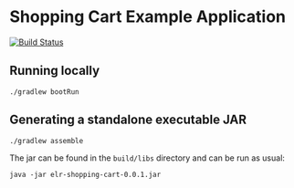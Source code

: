 # Shopping Cart Example Application
[![Build Status](https://snap-ci.com/epsilonlambda/shopping-cart/branch/master/build_image)](https://snap-ci.com/epsilonlambda/shopping-cart/branch/master)

## Running locally
```
./gradlew bootRun
```

## Generating a standalone executable JAR
```
./gradlew assemble
```

The jar can be found in the `build/libs` directory and can be run as usual:
```
java -jar elr-shopping-cart-0.0.1.jar
```
